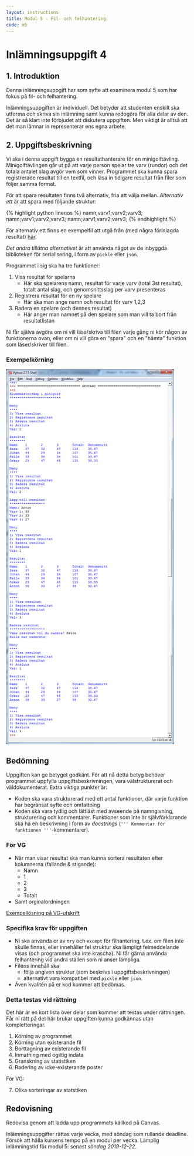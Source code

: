 ```yaml
---
layout: instructions
title: Modul 5 - Fil- och felhantering
code: m5
---
```


# Inlämningsuppgift 4

## 1. Introduktion

Denna inlämningsuppgift har som syfte att examinera modul 5 som har fokus på fil- och felhantering.

Inlämningsuppgiften är individuell. Det betyder att studenten enskilt ska utforma och skriva sin inlämning samt kunna redogöra för alla delar av den. Det är så klart inte förbjudet att diskutera uppgiften. Men viktigt är alltså att det man lämnar in representerar ens egna arbete.

## 2. Uppgiftsbeskrivning

Vi ska i denna uppgift bygga en resultathanterare för en minigolftävling. Minigolftävlingen går ut på att varje person spelar tre varv (rundor) och det totala antalet slag avgör vem som vinner. Programmet ska kunna spara registrerade resultat till en textfil, och läsa in tidigare resultat från filer som följer samma format.

För att spara resultaten finns två alternativ, fria att välja mellan. _Alternativ ett_ är att spara med följande struktur:

{% highlight python linenos %}
namn;varv1;varv2;varv3;
namn;varv1;varv2;varv3;
namn;varv1;varv2;varv3;
{% endhighlight %}

För alternativ ett finns en exempelfil att utgå från (med några förinlagda resultat) [här](result.txt).

_Det andra tillåtna alternativet_ är att använda något av de inbyggda biblioteken för serialisering, i form av `pickle` eller `json`.

Programmet i sig ska ha tre funktioner:

1. Visa resultat för spelarna
	- Här ska spelarens namn, resultat för varje varv (total 3st resultat), totalt antal slag, och genomsnittsslag per varv presenteras
2. Registrera resultat för en ny spelare
	- Här ska man ange namn och resultat för varv 1,2,3
3. Radera en spelare (och dennes resultat)
	- Här anger man namnet på den spelare som man vill ta bort från resultatlistan

Ni får själva avgöra om ni vill läsa/skriva till filen varje gång ni kör någon av funktionerna ovan, eller om ni vill göra en "spara" och en "hämta" funktion som läser/skriver till filen.

### Exempelkörning

![Idle](images/idle.png)

## Bedömning

Uppgiften kan ge betyget godkänt. För att nå detta betyg behöver programmet uppfylla uppgiftsbeskrivningen, vara välstrukturerat och väldokumenterat. Extra viktiga punkter är:

- Koden ska vara strukturerad med ett antal funktioner, där varje funktion har begränsat syfte och omfattning
- Koden ska vara tydlig och lättläst med avseende på namngivning, strukturering och kommentarer. Funktioner som inte är självförklarande ska ha en beskrivning i form av _docstrings_ (`''' Kommentar för funktionen '''`-kommentarer).

### För VG

- När man visar resultat ska man kunna sortera resultaten efter kolumnerna (fallande & stigande):
	- Namn
	- 1
	- 2
	- 3
	- Totalt
- Samt orginalordningen

[Exempellösning på VG-utskrift](/modules/m5/assignments/ex_vg.txt)

### Specifika krav för uppgiften

- Ni ska använda er av `try` och `except` för filhantering, t.ex. om filen inte skulle finnas, eller innehåller fel struktur ska lämpligt felmeddelande visas (och programmet ska inte krascha). Ni får gärna använda felhantering vid andra ställen som ni anser lämpliga.
- Filens innehåll ska
  - följa angiven struktur (som beskrivs i uppgiftsbeskrivningen)
  - alternativt vara kompatibel med `pickle` eller `json`.
 - Även kvalitén på er kod kommer att bedömas.

### Detta testas vid rättning

Det här är en kort lista över delar som kommer att testas under rättningen. Får ni rätt på det här brukar uppgiften kunna godkännas utan kompletteringar.

1. Körning av programmet
2. Körning utan existerande fil
3. Borttagning av existerande fil
4. Inmatning med ogiltig indata
5. Granskning av statistiken
6. Radering av icke-existerande poster

För VG:

7. Olika sorteringar av statstiken

## Redovisning

Redovisa genom att ladda upp programmets källkod på Canvas.

Inlämningsuppgifter rättas varje vecka, med söndag som rullande deadline. Försök att hålla kursens tempo på en modul per vecka. Lämplig inlämningstid för modul 5: senast _söndag 2019-12-22_.
